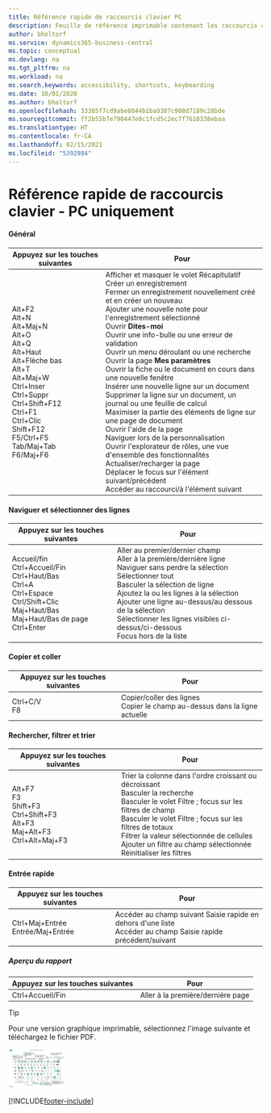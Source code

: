 ```yaml
---
title: Référence rapide de raccourcis clavier PC
description: Feuille de référence imprimable contenant les raccourcis clavier les plus populaires pour les utilisateurs de PC.
author: bholtorf
ms.service: dynamics365-business-central
ms.topic: conceptual
ms.devlang: na
ms.tgt_pltfrm: na
ms.workload: na
ms.search.keywords: accessibility, shortcuts, keyboarding
ms.date: 10/01/2020
ms.author: bholtorf
ms.openlocfilehash: 33365f7cd9abe8844b1ba9387c908d7189c28bde
ms.sourcegitcommit: ff2b55b7e790447e0c1fcd5c2ec7f7610338ebaa
ms.translationtype: HT
ms.contentlocale: fr-CA
ms.lasthandoff: 02/15/2021
ms.locfileid: "5392984"
---
```

# <a name="keyboard-quick-reference---pc-only"></a>Référence rapide de raccourcis clavier - PC uniquement

#### <a name="general"></a>Général

|Appuyez sur les touches suivantes|Pour|  
|-|-|
|Alt+F2<br />Alt+N<br />Alt+Maj+N<br />Alt+O<br />Alt+Q<br />Alt+Haut<br />Alt+Flèche bas<br />Alt+T<br />Alt+Maj+W<br />Ctrl+Inser<br />Ctrl+Suppr<br />Ctrl+Shift+F12<br />Ctrl+F1<br />Ctrl+Clic<br />Shift+F12<br />F5/Ctrl+F5<br />Tab/Maj+Tab<br />F6/Maj+F6<br />|Afficher et masquer le volet Récapitulatif<br />Créer un enregistrement<br />Fermer un enregistrement nouvellement créé et en créer un nouveau<br />Ajouter une nouvelle note pour l'enregistrement sélectionné<br />Ouvrir **Dites-moi**<br />Ouvrir une info-bulle ou une erreur de validation<br />Ouvrir un menu déroulant ou une recherche<br />Ouvrir la page **Mes paramètres**<br />Ouvrir la fiche ou le document en cours dans une nouvelle fenêtre<br />Insérer une nouvelle ligne sur un document<br />Supprimer la ligne sur un document, un journal ou une feuille de calcul<br />Maximiser la partie des éléments de ligne sur une page de document<br />Ouvrir l'aide de la page<br />Naviguer lors de la personnalisation<br />Ouvrir l'explorateur de rôles, une vue d'ensemble des fonctionnalités<br />Actualiser/recharger la page<br />Déplacer le focus sur l'élément suivant/précédent<br />Accéder au raccourci/à l'élément suivant|

#### <a name="navigate--select-rows"></a>Naviguer et sélectionner des lignes

|Appuyez sur les touches suivantes|Pour|
|-|-|
|Accueil/fin<br />Ctrl+Accueil/Fin <br />Ctrl+Haut/Bas<br />Ctrl+A <br />Ctrl+Espace<br />Ctrl/Shift+Clic<br />Maj+Haut/Bas<br />Maj+Haut/Bas de page<br />Ctrl+Enter|Aller au premier/dernier champ<br />Aller à la première/dernière ligne<br />Naviguer sans perdre la sélection<br />Sélectionner tout<br />Basculer la sélection de ligne<br /> Ajoutez la ou les lignes à la sélection<br />Ajouter une ligne au-dessus/au dessous de la sélection<br />Sélectionner les lignes visibles ci-dessus/ci-dessous <br />Focus hors de la liste|

#### <a name="copy--paste"></a>Copier et coller

|Appuyez sur les touches suivantes|Pour|
|-|-|
|Ctrl+C/V<br />F8|Copier/coller des lignes<br />Copier le champ au-dessus dans la ligne actuelle|

#### <a name="search-filter--sort"></a>Rechercher, filtrer et trier

|Appuyez sur les touches suivantes|Pour|
|-|-|
|Alt+F7<br />F3<br />Shift+F3<br />Ctrl+Shift+F3<br />Alt+F3<br />Maj+Alt+F3<br />Ctrl+Alt+Maj+F3|Trier la colonne dans l'ordre croissant ou décroissant<br />Basculer la recherche<br />Basculer le volet Filtre ; focus sur les filtres de champ<br />Basculer le volet Filtre ; focus sur les filtres de totaux<br />Filtrer la valeur sélectionnée de cellules<br />Ajouter un filtre au champ sélectionnée<br />Réinitialiser les filtres|

#### <a name="quick-entry"></a>Entrée rapide

|Appuyez sur les touches suivantes|Pour|
|-|-|
|Ctrl+Maj+Entrée<br />Entrée/Maj+Entrée|Accéder au champ suivant Saisie rapide en dehors d'une liste<br />Accéder au champ Saisie rapide précédent/suivant|

##### <a name="report-preview"></a>Aperçu du rapport

|Appuyez sur les touches suivantes|Pour|
|-|-|
|Ctrl+Accueil/Fin|Aller à la première/dernière page|

> [!TIP]
> Pour une version graphique imprimable, sélectionnez l'image suivante et téléchargez le fichier PDF.
>
> [![Icône qui ouvre un PDF](media/keyboard_shortcut_inline.png)](media/keyboard_shortcuts.pdf)


[!INCLUDE[footer-include](includes/footer-banner.md)]
